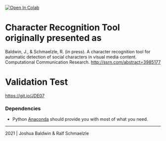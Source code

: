 [![Open In Colab](https://colab.research.google.com/assets/colab-badge.svg)](https://colab.research.google.com/github/baldw225/Character-Recognition-Tool/blob/master/Scripts/Character_Recognition_Tool.ipynb)

# Character Recognition Tool originally presented as

Baldwin, J., & Schmaelzle, R. (in press). A character recognition tool for automatic detection of social characters in visual media content. Computational Communication Research. http://ssrn.com/abstract=3985177

# Validation Test 

https://git.io/JDE07

### Dependencies
* Python [Anaconda](http://continuum.io/downloads) should provide you with most of what you need.



***
2021 | Joshua Baldwin & Ralf Schmaelzle
